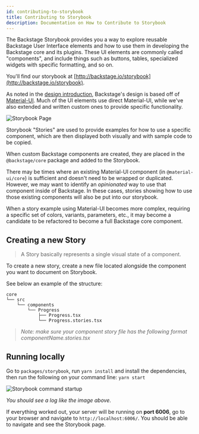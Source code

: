 ```yaml
---
id: contributing-to-storybook
title: Contributing to Storybook
description: Documentation on How to Contribute to Storybook
---
```


The Backstage Storybook provides you a way to explore reusable Backstage User
Interface elements and how to use them in developing the Backstage core and its
plugins. These UI elements are commonly called "components", and include things
such as buttons, tables, specialized widgets with specific formatting, and so
on.

You'll find our storybook at
[http://backstage.io/storybook](http://backstage.io/storybook).

As noted in the [design introduction](design.md), Backstage's design is based
off of [Material-UI](https://material-ui.com/). Much of the UI elements use
direct Material-UI, while we've also extended and written custom ones to provide
specific functionality.

![Storybook Page](../assets/dls/storybook-page.png)

Storybook "Stories" are used to provide examples for how to use a specific
component, which are then displayed both visually and with sample code to be
copied.

When custom Backstage components are created, they are placed in the
`@backstage/core` package and added to the Storybook.

There may be times where an existing Material-UI component (in
`@material-ui/core`) is sufficient and doesn't need to be wrapped or duplicated.
However, we may want to identify an _opinionated_ way to use that component
inside of Backstage. In these cases, stories showing how to use those existing
components will also be put into our storybook.

When a story example using Material-UI becomes more complex, requiring a
specific set of colors, variants, parameters, etc., it may become a candidate to
be refactored to become a full Backstage core component.

## Creating a new Story

> A Story basically represents a single visual state of a component.

To create a new story, create a new file located alongside the component you
want to document on Storybook.

See below an example of the structure:

```
core
└── src
    └── components
        └── Progress
            ├── Progress.tsx
            └── Progress.stories.tsx
```

> _Note: make sure your component story file has the following format
> componentName.stories.tsx_

## Running locally

Go to `packages/storybook`, run `yarn install` and install the dependencies,
then run the following on your command line: `yarn start`

![Storybook command startup](../assets/dls/running-storybook.png)

_You should see a log like the image above._

If everything worked out, your server will be running on **port 6006**, go to
your browser and navigate to `http://localhost:6006/`. You should be able to
navigate and see the Storybook page.
